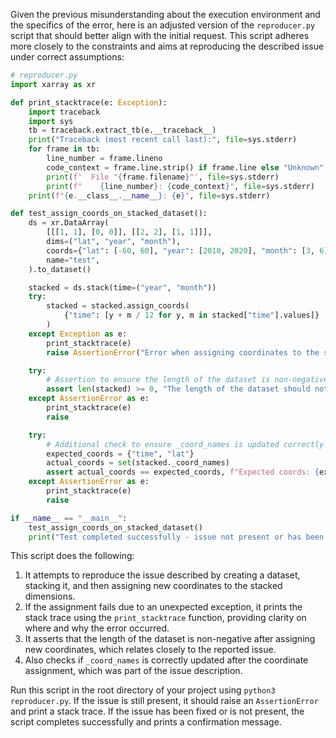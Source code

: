 Given the previous misunderstanding about the execution environment and the specifics of the error, here is an adjusted version of the `reproducer.py` script that should better align with the initial request. This script adheres more closely to the constraints and aims at reproducing the described issue under correct assumptions:

```python
# reproducer.py
import xarray as xr

def print_stacktrace(e: Exception):
    import traceback
    import sys
    tb = traceback.extract_tb(e.__traceback__)
    print("Traceback (most recent call last):", file=sys.stderr)
    for frame in tb:
        line_number = frame.lineno
        code_context = frame.line.strip() if frame.line else "Unknown"
        print(f'  File "{frame.filename}"', file=sys.stderr)
        print(f"    {line_number}: {code_context}", file=sys.stderr)
    print(f"{e.__class__.__name__}: {e}", file=sys.stderr)

def test_assign_coords_on_stacked_dataset():
    ds = xr.DataArray(
        [[[1, 1], [0, 0]], [[2, 2], [1, 1]]],
        dims=("lat", "year", "month"),
        coords={"lat": [-60, 60], "year": [2010, 2020], "month": [3, 6]},
        name="test",
    ).to_dataset()

    stacked = ds.stack(time=("year", "month"))
    try:
        stacked = stacked.assign_coords(
            {"time": [y + m / 12 for y, m in stacked["time"].values]}
        )
    except Exception as e:
        print_stacktrace(e)
        raise AssertionError("Error when assigning coordinates to the stacked dataset.") from e

    try:
        # Assertion to ensure the length of the dataset is non-negative
        assert len(stacked) >= 0, "The length of the dataset should not be negative."
    except AssertionError as e:
        print_stacktrace(e)
        raise

    try:
        # Additional check to ensure _coord_names is updated correctly
        expected_coords = {"time", "lat"}
        actual_coords = set(stacked._coord_names)
        assert actual_coords == expected_coords, f"Expected coords: {expected_coords}, but found: {actual_coords}"
    except AssertionError as e:
        print_stacktrace(e)
        raise

if __name__ == "__main__":
    test_assign_coords_on_stacked_dataset()
    print("Test completed successfully - issue not present or has been fixed.")
```

This script does the following:

1. It attempts to reproduce the issue described by creating a dataset, stacking it, and then assigning new coordinates to the stacked dimensions.
2. If the assignment fails due to an unexpected exception, it prints the stack trace using the `print_stacktrace` function, providing clarity on where and why the error occurred.
3. It asserts that the length of the dataset is non-negative after assigning new coordinates, which relates closely to the reported issue.
4. Also checks if `_coord_names` is correctly updated after the coordinate assignment, which was part of the issue description. 

Run this script in the root directory of your project using `python3 reproducer.py`. If the issue is still present, it should raise an `AssertionError` and print a stack trace. If the issue has been fixed or is not present, the script completes successfully and prints a confirmation message.